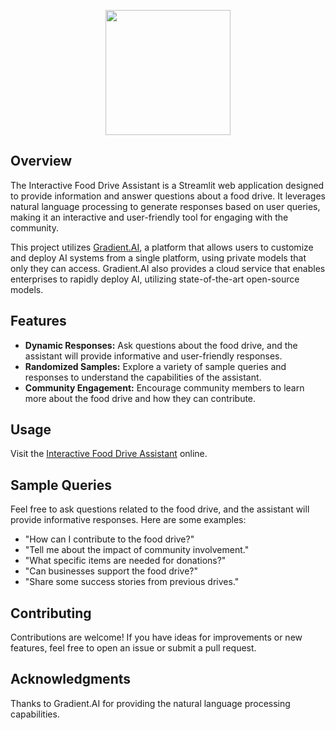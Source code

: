 <p align="center">
  <img src="https://encrypted-tbn0.gstatic.com/images?q=tbn:ANd9GcR8HNB-ex4xb4H3-PXRcywP5zKC_3U8VzQTPA&usqp=CAU" width="200px" height="auto"/>
</p>

## Overview

The Interactive Food Drive Assistant is a Streamlit web application designed to provide information and answer questions about a food drive. It leverages natural language processing to generate responses based on user queries, making it an interactive and user-friendly tool for engaging with the community.

This project utilizes [Gradient.AI](https://www.gradient.com/), a platform that allows users to customize and deploy AI systems from a single platform, using private models that only they can access. Gradient.AI also provides a cloud service that enables enterprises to rapidly deploy AI, utilizing state-of-the-art open-source models.

## Features

- **Dynamic Responses:** Ask questions about the food drive, and the assistant will provide informative and user-friendly responses.
- **Randomized Samples:** Explore a variety of sample queries and responses to understand the capabilities of the assistant.
- **Community Engagement:** Encourage community members to learn more about the food drive and how they can contribute.

## Usage

Visit the [Interactive Food Drive Assistant](https://chatbot-food-drive.streamlit.app/) online.

## Sample Queries

Feel free to ask questions related to the food drive, and the assistant will provide informative responses. Here are some examples:

- "How can I contribute to the food drive?"
- "Tell me about the impact of community involvement."
- "What specific items are needed for donations?"
- "Can businesses support the food drive?"
- "Share some success stories from previous drives."

## Contributing

Contributions are welcome! If you have ideas for improvements or new features, feel free to open an issue or submit a pull request.

## Acknowledgments

Thanks to Gradient.AI for providing the natural language processing capabilities.
